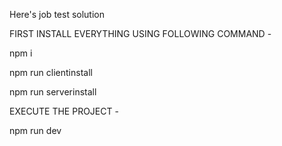 Here's job test solution

FIRST INSTALL EVERYTHING USING FOLLOWING COMMAND -

npm i 

npm run clientinstall

npm run serverinstall

EXECUTE THE PROJECT -

npm run dev
